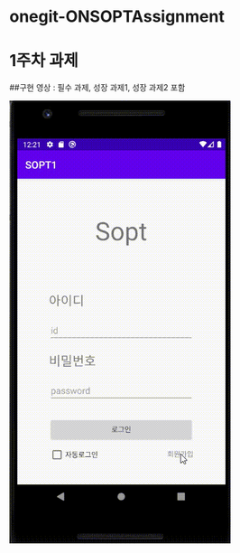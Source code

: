 # onegit-ONSOPTAssignment


# 1주차 과제
##구현 영상 : 필수 과제, 성장 과제1, 성장 과제2 포함

![alt text](https://github.com/ONSOPTFunAndroid/onegit-ONSOPTAssignment/blob/master/picture/SOPT_Assignment1.gif)
